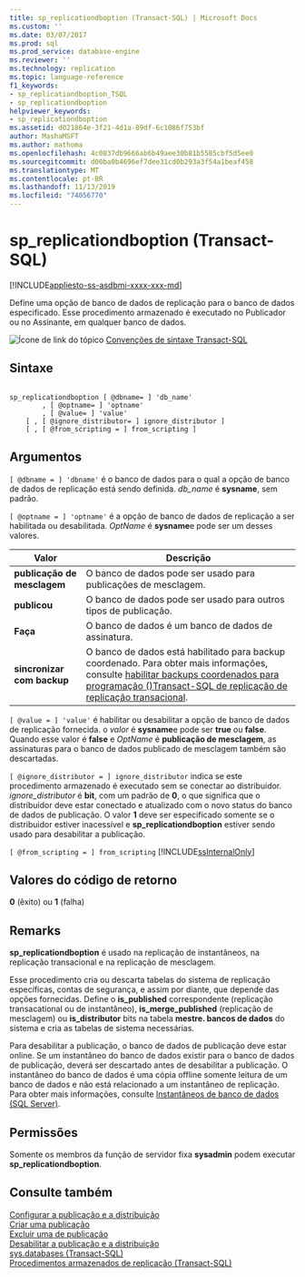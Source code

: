 ```yaml
---
title: sp_replicationdboption (Transact-SQL) | Microsoft Docs
ms.custom: ''
ms.date: 03/07/2017
ms.prod: sql
ms.prod_service: database-engine
ms.reviewer: ''
ms.technology: replication
ms.topic: language-reference
f1_keywords:
- sp_replicationdboption_TSQL
- sp_replicationdboption
helpviewer_keywords:
- sp_replicationdboption
ms.assetid: d021864e-3f21-4d1a-89df-6c1086f753bf
author: MashaMSFT
ms.author: mathoma
ms.openlocfilehash: 4c0837db9666ab6b49aee30b81b5585cbf5d5ee0
ms.sourcegitcommit: d00ba0b4696ef7dee31cd0b293a3f54a1beaf458
ms.translationtype: MT
ms.contentlocale: pt-BR
ms.lasthandoff: 11/13/2019
ms.locfileid: "74056770"
---
```

# <a name="sp_replicationdboption-transact-sql"></a>sp_replicationdboption (Transact-SQL)
[!INCLUDE[appliesto-ss-asdbmi-xxxx-xxx-md](../../includes/appliesto-ss-asdbmi-xxxx-xxx-md.md)]

  Define uma opção de banco de dados de replicação para o banco de dados especificado. Esse procedimento armazenado é executado no Publicador ou no Assinante, em qualquer banco de dados.  
  
 ![Ícone de link do tópico](../../database-engine/configure-windows/media/topic-link.gif "Ícone de link do tópico") [Convenções de sintaxe Transact-SQL](../../t-sql/language-elements/transact-sql-syntax-conventions-transact-sql.md)  
  
## <a name="syntax"></a>Sintaxe  
  
```  
  
sp_replicationdboption [ @dbname= ] 'db_name'   
        , [ @optname= ] 'optname'   
        , [ @value= ] 'value'   
    [ , [ @ignore_distributor= ] ignore_distributor ]  
    [ , [ @from_scripting = ] from_scripting ]  
```  
  
## <a name="arguments"></a>Argumentos  
`[ @dbname = ] 'dbname'` é o banco de dados para o qual a opção de banco de dados de replicação está sendo definida. *db_name* é **sysname**, sem padrão.  
  
`[ @optname = ] 'optname'` é a opção de banco de dados de replicação a ser habilitada ou desabilitada. *OptName* é **sysname**e pode ser um desses valores.  
  
|Valor|Descrição|  
|-----------|-----------------|  
|**publicação de mesclagem**|O banco de dados pode ser usado para publicações de mesclagem.|  
|**publicou**|O banco de dados pode ser usado para outros tipos de publicação.|  
|**Faça**|O banco de dados é um banco de dados de assinatura.|  
|**sincronizar com backup**|O banco de dados está habilitado para backup coordenado. Para obter mais informações, consulte [habilitar backups coordenados para programação &#40;&#41;Transact-SQL de replicação de replicação transacional](../../relational-databases/replication/administration/enable-coordinated-backups-for-transactional-replication.md).|  
  
`[ @value = ] 'value'` é habilitar ou desabilitar a opção de banco de dados de replicação fornecida. o *valor* é **sysname**e pode ser **true** ou **false**. Quando esse valor é **false** e *OptName* é **publicação de mesclagem**, as assinaturas para o banco de dados publicado de mesclagem também são descartadas.  
  
`[ @ignore_distributor = ] ignore_distributor` indica se este procedimento armazenado é executado sem se conectar ao distribuidor. *ignore_distributor* é **bit**, com um padrão de **0**, o que significa que o distribuidor deve estar conectado e atualizado com o novo status do banco de dados de publicação. O valor **1** deve ser especificado somente se o distribuidor estiver inacessível e **sp_replicationdboption** estiver sendo usado para desabilitar a publicação.  
  
`[ @from_scripting = ] from_scripting` [!INCLUDE[ssInternalOnly](../../includes/ssinternalonly-md.md)]  
  
## <a name="return-code-values"></a>Valores do código de retorno  
 **0** (êxito) ou **1** (falha)  
  
## <a name="remarks"></a>Remarks  
 **sp_replicationdboption** é usado na replicação de instantâneos, na replicação transacional e na replicação de mesclagem.  
  
 Esse procedimento cria ou descarta tabelas do sistema de replicação específicas, contas de segurança, e assim por diante, que depende das opções fornecidas. Define o **is_published** correspondente (replicação transacational ou de instantâneo), **is_merge_published** (replicação de mesclagem) ou **is_distributor** bits na tabela **mestre. bancos de dados** do sistema e cria as tabelas de sistema necessárias.  
  
 Para desabilitar a publicação, o banco de dados de publicação deve estar online. Se um instantâneo do banco de dados existir para o banco de dados de publicação, deverá ser descartado antes de desabilitar a publicação. O instantâneo do banco de dados é uma cópia offline somente leitura de um banco de dados e não está relacionado a um instantâneo de replicação. Para obter mais informações, consulte [Instantâneos de banco de dados &#40;SQL Server&#41;](../../relational-databases/databases/database-snapshots-sql-server.md).  
  
## <a name="permissions"></a>Permissões  
 Somente os membros da função de servidor fixa **sysadmin** podem executar **sp_replicationdboption**.  
  
## <a name="see-also"></a>Consulte também  
 [Configurar a publicação e a distribuição](../../relational-databases/replication/configure-publishing-and-distribution.md)   
 [Criar uma publicação](../../relational-databases/replication/publish/create-a-publication.md)   
 [Excluir uma  de publicação](../../relational-databases/replication/publish/delete-a-publication.md)  
 [Desabilitar a publicação e a distribuição](../../relational-databases/replication/disable-publishing-and-distribution.md)   
 [sys.databases &#40;Transact-SQL&#41;](../../relational-databases/system-catalog-views/sys-databases-transact-sql.md)   
 [Procedimentos armazenados de replicação &#40;Transact-SQL&#41;](../../relational-databases/system-stored-procedures/replication-stored-procedures-transact-sql.md)  
  
  
